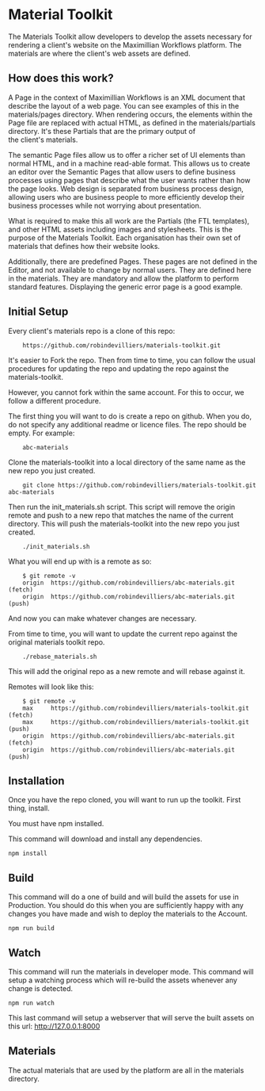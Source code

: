 # Material Toolkit

The Materials Toolkit allow developers to develop the assets necessary for rendering a client's website on the
Maximillian Workflows platform. The materials are where the client's web assets are defined.

## How does this work?

A Page in the context of Maximillian Workflows is an XML document that describe the layout of a web page. You can see
examples of this in the materials/pages directory. When rendering occurs, the elements within the Page file are replaced
with actual HTML, as defined in the materials/partials directory. It's these Partials that are the primary output of  
the client's materials.

The semantic Page files allow us to offer a richer set of UI elements than normal HTML, and in a machine
read-able format. This allows us to create an editor over the Semantic Pages that allow users to define
business processes using pages that describe what the user wants rather than how the page looks. Web design is
separated from business process design, allowing users who are business people to more efficiently develop
their business processes while not worrying about presentation.

What is required to make this all work are the Partials (the FTL templates), and other HTML assets including
images and stylesheets. This is the purpose of the Materials Toolkit. Each organisation has their own set of
materials that defines how their website looks.

Additionally, there are predefined Pages. These pages are not defined in the Editor, and not available to change
by normal users. They are defined here in the materials. They are mandatory and allow the platform to perform
standard features. Displaying the generic error page is a good example.

## Initial Setup

Every client's materials repo is a clone of this repo:

```
    https://github.com/robindevilliers/materials-toolkit.git
```

It's easier to Fork the repo.  Then from time to time, you can follow  the usual procedures for updating the repo
and updating the repo against the materials-toolkit.

However, you cannot fork within the same account.  For this to occur, we follow a different procedure.

The first thing you will want to do is create a repo on github. When you do, do not specify any additional
readme or licence files. The repo should be empty.  For example:  

```
    abc-materials
```

Clone the materials-toolkit into a local directory of the same name as the new repo you just created.

```
    git clone https://github.com/robindevilliers/materials-toolkit.git abc-materials
```

Then run the init_materials.sh script. This script will remove the origin remote and push to a new repo
that matches the name of the current directory. This will push the materials-toolkit into the new repo you just created.

```
    ./init_materials.sh
```

What you will end up with is a remote as so:

```
    $ git remote -v
    origin  https://github.com/robindevilliers/abc-materials.git (fetch)
    origin  https://github.com/robindevilliers/abc-materials.git (push)
```

And now you can make whatever changes are necessary.

From time to time, you will want to update the current repo against the original materials toolkit repo.

```
    ./rebase_materials.sh
```

This will add the original repo as a new remote and will rebase against it.

Remotes will look like this:

```
    $ git remote -v
    max     https://github.com/robindevilliers/materials-toolkit.git (fetch)
    max     https://github.com/robindevilliers/materials-toolkit.git (push)
    origin  https://github.com/robindevilliers/abc-materials.git (fetch)
    origin  https://github.com/robindevilliers/abc-materials.git (push)
```

## Installation

Once you have the repo cloned, you will  want to run up the toolkit.  First thing, install.

You must have npm installed.

This command will download and install any dependencies. 

```
npm install
```

## Build

This command will do a one of build and will build the assets for use in Production. You should do this when you are
sufficiently happy with any changes you have made and wish to deploy the materials to the Account.

```
npm run build
```

## Watch

This command will run the materials in developer mode. This command will setup a watching process which will re-build
the assets whenever any change is detected.

```
npm run watch
```

This last command will setup a webserver that will serve the built assets on this url:  http://127.0.0.1:8000

## Materials

The actual materials that are used by the platform are all in the materials directory.
